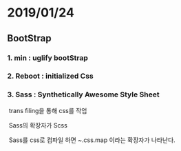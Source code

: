# 2019/01/24

## BootStrap

### 1. min : uglify bootStrap

### 2. Reboot : initialized Css

### 3. Sass : Synthetically Awesome Style Sheet

​	trans filing을 통해 css를 작업

​	Sass의 확장자가 Scss

​	Sass를 css로 컴파일 하면 ~.css.map 이라는 확장자가 나타난다.


